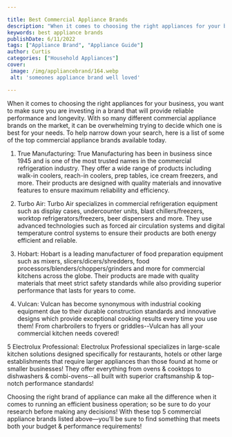 ```yaml
---

title: Best Commercial Appliance Brands
description: "When it comes to choosing the right appliances for your business, you want to make sure you are investing in a brand that will pro...continue on"
keywords: best appliance brands
publishDate: 6/11/2022
tags: ["Appliance Brand", "Appliance Guide"]
author: Curtis
categories: ["Household Appliances"]
cover: 
 image: /img/appliancebrand/164.webp
 alt: 'someones appliance brand well loved'

---
```


When it comes to choosing the right appliances for your business, you want to make sure you are investing in a brand that will provide reliable performance and longevity. With so many different commercial appliance brands on the market, it can be overwhelming trying to decide which one is best for your needs. To help narrow down your search, here is a list of some of the top commercial appliance brands available today. 

1. True Manufacturing: True Manufacturing has been in business since 1945 and is one of the most trusted names in the commercial refrigeration industry. They offer a wide range of products including walk-in coolers, reach-in coolers, prep tables, ice cream freezers, and more. Their products are designed with quality materials and innovative features to ensure maximum reliability and efficiency. 

2. Turbo Air: Turbo Air specializes in commercial refrigeration equipment such as display cases, undercounter units, blast chillers/freezers, worktop refrigerators/freezers, beer dispensers and more. They use advanced technologies such as forced air circulation systems and digital temperature control systems to ensure their products are both energy efficient and reliable. 

3. Hobart: Hobart is a leading manufacturer of food preparation equipment such as mixers, slicers/dicers/shredders, food processors/blenders/choppers/grinders and more for commercial kitchens across the globe. Their products are made with quality materials that meet strict safety standards while also providing superior performance that lasts for years to come. 

4. Vulcan: Vulcan has become synonymous with industrial cooking equipment due to their durable construction standards and innovative designs which provide exceptional cooking results every time you use them! From charbroilers to fryers or griddles--Vulcan has all your commercial kitchen needs covered! 

5 Electrolux Professional: Electrolux Professional specializes in large-scale kitchen solutions designed specifically for restaurants, hotels or other large establishments that require larger appliances than those found at home or smaller businesses! They offer everything from ovens & cooktops to dishwashers & combi-ovens--all built with superior craftsmanship & top-notch performance standards! 

 Choosing the right brand of appliance can make all the difference when it comes to running an efficient business operation; so be sure to do your research before making any decisions! With these top 5 commercial appliance brands listed above—you’ll be sure to find something that meets both your budget & performance requirements!
